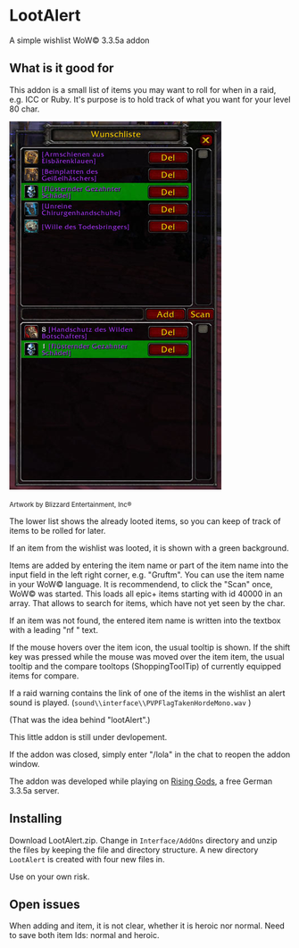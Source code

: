 # LootAlert
A simple wishlist WoW© 3.3.5a addon 

## What is it good for
This addon is a small list of items you may want to roll for when in a raid, e.g. ICC or Ruby. It's purpose is to hold track of what you want for your level 80 char.

![LootAlert](lootalert.png)

<small>Artwork by Blizzard Entertainment, Inc®</small>

The lower list shows the already looted items, so you can keep of track of items to be rolled for later.

If an item from the wishlist was looted, it is shown with a green background.

Items are added by entering the item name or part of the item name into the input field in the left right corner, e.g. "Gruftm". You can use the item name in your WoW© language. It is recommendend, to click the "Scan" once, WoW© was started. This loads all epic+ items starting with id 40000 in an array. That allows to search for items, which have not yet seen by the char.

If an item was not found, the entered item name is written into the textbox with a leading "nf " text.

If the mouse hovers over the item icon, the usual tooltip is shown. If the shift key was pressed while the mouse was moved over the item item, the usual tooltip and the compare tooltops (ShoppingToolTip) of currently equipped items for compare.

If a raid warning contains the link of one of the items in the wishlist an alert sound is played. (`sound\\interface\\PVPFlagTakenHordeMono.wav` )

(That was the idea behind "lootAlert".)

This little addon is still under devlopement. 

If the addon was closed, simply enter "/lola" in the chat to reopen the addon window.

The addon was developed while playing on [Rising Gods](https://www.rising-gods.de/), a free German 3.3.5a server.

## Installing
Download LootAlert.zip. Change in `Interface/AddOns` directory and unzip the files by keeping the file and directory structure. A new directory `LootAlert` is created with four new files in. 

Use on your own risk.

## Open issues
When adding and item, it is not clear, whether it is heroic nor normal. Need to save both item Ids: normal and heroic. 

